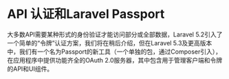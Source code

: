 # API 认证和Laravel Passport

大多数API需要某种形式的身份验证才能访问部分或全部数据，Laravel 5.2引入了一个简单的“令牌”认证方案，我们将在稍后介绍，但在Laravel 5.3及更高版本中，我们有一个名为Passport的新工具（一个单独的包，通过Composer引入），在应用程序中提供功能齐全的OAuth 2.0服务器，其中包含用于管理客户端和令牌的API和UI组件。





